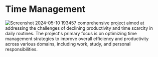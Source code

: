 # Time Management
![Screenshot 2024-05-10 193457](https://github.com/abobakremary/TimeManagement/assets/107687557/3f42c200-9d0c-4699-b74a-bb7682d1a736)
comprehensive project aimed at addressing the challenges of declining productivity and time scarcity in daily routines. The project's primary focus is on optimizing time management strategies to improve overall efficiency and productivity across various domains, including work, study, and personal responsibilities.

